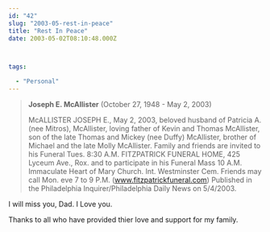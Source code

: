 ```yaml
---
id: "42"
slug: "2003-05-rest-in-peace"
title: "Rest In Peace"
date: 2003-05-02T08:10:48.000Z



tags:

  - "Personal"
---
```

<div class="sqs-html-content">
  <blockquote cite="http://www.legacy.com/philly/LegacySubPage2.asp?Page=LifeStory&amp;PersonId=985945"><p><b>Joseph E. McAllister</b> (October 27, 1948 - May 2, 2003)</p>
<p>McALLISTER JOSEPH E., May 2, 2003, beloved husband of Patricia A. (nee Mitros), McAllister, loving father of Kevin and Thomas McAllister, son of the late Thomas and Mickey (nee Duffy) McAllister, brother of Michael and the late Molly McAllister. Family and friends are invited to his Funeral Tues. 8:30 A.M. FITZPATRICK FUNERAL HOME, 425 Lyceum Ave., Rox. and to participate in his Funeral Mass 10 A.M. Immaculate Heart of Mary Church. Int. Westminster Cem. Friends may call Mon. eve 7 to 9 P.M. (<a href="http://www.fitzpatrickfuneral.com/">www.fitzpatrickfuneral.com</a>)
Published in the Philadelphia Inquirer/Philadelphia Daily News on 5/4/2003.</p>
</blockquote>
<p>I will miss you, Dad.  I Love you.</p>
<p>Thanks to all who have provided thier love and support for my family.</p>
</div>
